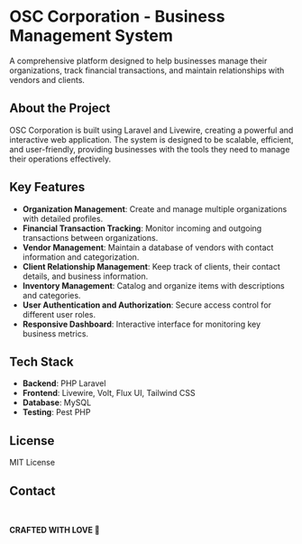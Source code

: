 # OSC Corporation - Business Management System

A comprehensive platform designed to help businesses manage their organizations, track financial transactions, and maintain relationships with vendors and clients.

## About the Project

OSC Corporation is built using Laravel and Livewire, creating a powerful and interactive web application. The system is designed to be scalable, efficient, and user-friendly, providing businesses with the tools they need to manage their operations effectively.

## Key Features

-   **Organization Management**: Create and manage multiple organizations with detailed profiles.
-   **Financial Transaction Tracking**: Monitor incoming and outgoing transactions between organizations.
-   **Vendor Management**: Maintain a database of vendors with contact information and categorization.
-   **Client Relationship Management**: Keep track of clients, their contact details, and business information.
-   **Inventory Management**: Catalog and organize items with descriptions and categories.
-   **User Authentication and Authorization**: Secure access control for different user roles.
-   **Responsive Dashboard**: Interactive interface for monitoring key business metrics.

## Tech Stack

-   **Backend**: PHP Laravel
-   **Frontend**: Livewire, Volt, Flux UI, Tailwind CSS
-   **Database**: MySQL
-   **Testing**: Pest PHP

## License

MIT License

## Contact

<br>

**CRAFTED WITH LOVE 💖**
